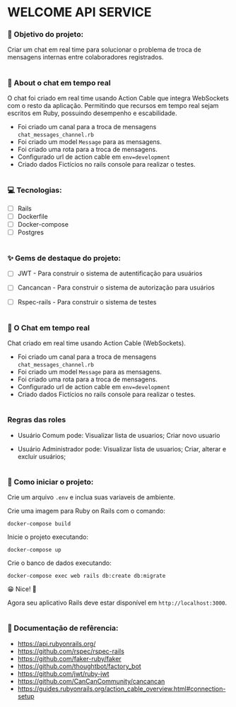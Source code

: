 # WELCOME API SERVICE

### 🎯 Objetivo do projeto: 

Criar um chat em real time para solucionar o problema de troca de mensagens internas entre colaboradores registrados.

#

### 💬 About o chat em tempo real 

O chat foi criado em real time usando Action Cable que integra WebSockets com o resto da aplicação. Permitindo que recursos em tempo real sejam escritos em Ruby, possuindo desempenho e escabilidade.

- Foi criado um canal para a troca de mensagens `chat_messages_channel.rb`
- Foi criado um model `Message` para as mensagens.
- Foi criado uma rota para a troca de mensagens.
- Configurado url de action cable em `env=development`
- Criado dados Fictícios no rails console para realizar o testes.

# 


### 💻 Tecnologias:

- [ ] Rails 
- [ ] Dockerfile
- [ ] Docker-compose
- [ ] Postgres

#

### ✨ Gems de destaque do projeto:

- [ ] JWT - Para construir o sistema de autentificação para usuários

- [ ] Cancancan - Para construir o sistema de autorização para usuários

- [ ] Rspec-rails - Para construir o sistema de testes

#

### 💬 O Chat em tempo real 

Chat criado em real time usando Action Cable (WebSockets).
- Foi criado um canal para a troca de mensagens `chat_messages_channel.rb`
- Foi criado um model `Message` para as mensagens.
- Foi criado uma rota para a troca de mensagens.
- Configurado url de action cable em `env=development`
- Criado dados Fictícios no rails console para realizar o testes.

#

### Regras das roles 

- Usuário Comum pode:
Visualizar lista de usuarios; Criar novo usuario

- Usuário Administrador pode: Visualizar lista de usuarios; Criar, alterar e excluir usuários;

#

### 🏁 Como iniciar o projeto:

Crie um arquivo `.env` e inclua suas variaveis de ambiente.

Crie uma imagem para Ruby on Rails com o comando:

`docker-compose build`

Inicie o projeto executando:

`docker-compose up`

Crie o banco de dados executando:

`docker-compose exec web rails db:create db:migrate`

😁 Nice! 🚀 

Agora seu aplicativo Rails deve estar disponível em `http://localhost:3000`.

#

### 📕 Documentação de refêrencia:

- https://api.rubyonrails.org/
- https://github.com/rspec/rspec-rails
- https://github.com/faker-ruby/faker
- https://github.com/thoughtbot/factory_bot
- https://github.com/jwt/ruby-jwt
- https://github.com/CanCanCommunity/cancancan 
- https://guides.rubyonrails.org/action_cable_overview.html#connection-setup
